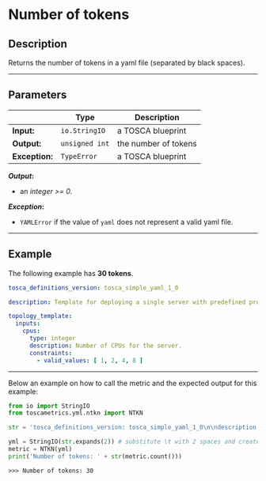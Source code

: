 # Number of tokens

## Description

Returns the number of tokens in a yaml file (separated by black spaces).

---

## Parameters


|   | **Type** | **Description** |
|---|---|---|
**Input:**| `io.StringIO`| a TOSCA blueprint|
**Output:**| `unsigned int`| the number of tokens|
**Exception:**| `TypeError`| a TOSCA blueprint|

**_Output_:** 

* an _integer >= 0_.

**_Exception_:**

* ```YAMLError``` if the value of ```yaml``` does not represent a valid yaml file.

---

## Example
The following example has **30 tokens**.

``` yaml
tosca_definitions_version: tosca_simple_yaml_1_0

description: Template for deploying a single server with predefined properties.

topology_template:
  inputs:
    cpus:
      type: integer
      description: Number of CPUs for the server.
      constraints:
        - valid_values: [ 1, 2, 4, 8 ]
```

---

Below an example on how to call the metric and the expected output for this example:

```python
from io import StringIO
from toscametrics.yml.ntkn import NTKN

str = 'tosca_definitions_version: tosca_simple_yaml_1_0\n\ndescription: Template for deploying a single server with predefined properties.\n\ntopology_template:\n  inputs:\n    cpus:\n      type: integer\n      description: Number of CPUs for the server.\n      constraints:\n        - valid_values: [ 1, 2, 4, 8 ]'

yml = StringIO(str.expands(2)) # substitute \t with 2 spaces and create the StringIO object
metric = NTKN(yml)
print('Number of tokens: ' + str(metric.count()))
```

`>>> Number of tokens: 30` 